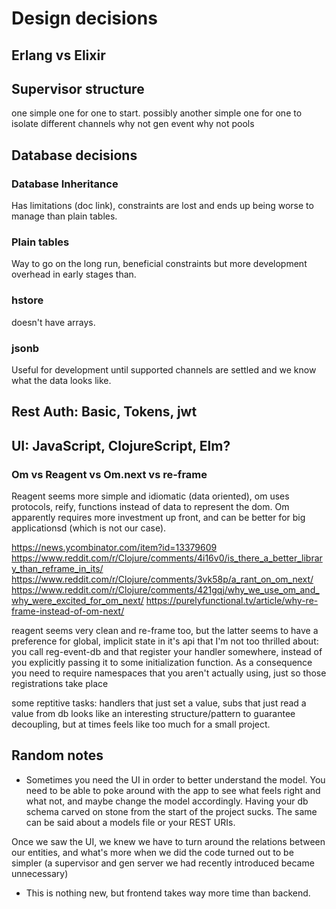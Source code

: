 # Design decisions

## Erlang vs Elixir

## Supervisor structure

one simple one for one to start.
possibly another simple one for one to isolate different channels
why not gen event
why not pools

## Database decisions

### Database Inheritance

Has limitations (doc link), constraints are lost and ends up being worse to manage
than plain tables.

### Plain tables

Way to go on the long run, beneficial constraints but more development overhead
in early stages than.

### hstore

doesn't have arrays.

### jsonb

Useful for development until supported channels are settled and we know what the
data looks like.

## Rest Auth: Basic, Tokens, jwt

## UI: JavaScript, ClojureScript, Elm?

### Om vs Reagent vs Om.next vs re-frame

Reagent seems more simple and idiomatic (data oriented), om uses
protocols, reify, functions instead of data to represent the dom.
Om apparently requires more investment up front, and can be better for big
applicationsd (which is not our case).

https://news.ycombinator.com/item?id=13379609
https://www.reddit.com/r/Clojure/comments/4i16v0/is_there_a_better_library_than_reframe_in_its/
https://www.reddit.com/r/Clojure/comments/3vk58p/a_rant_on_om_next/
https://www.reddit.com/r/Clojure/comments/421gqj/why_we_use_om_and_why_were_excited_for_om_next/
https://purelyfunctional.tv/article/why-re-frame-instead-of-om-next/


reagent seems very clean and re-frame too, but the latter seems to have a preference
for global, implicit state in it's api that I'm not too thrilled about:
you call reg-event-db and that register your handler somewhere, instead of
you explicitly passing it to some initialization function. As a consequence
you need to require namespaces that you aren't actually using, just so those
registrations take place

some reptitive tasks: handlers that just set a value, subs that just read a value from db
looks like an interesting structure/pattern to guarantee decoupling, but at times
feels like too much for a small project.

## Random notes

- Sometimes you need the UI in order to better understand the model. You need to be able
to poke around with the app to see what feels right and what not, and maybe change
the model accordingly. Having your db schema carved on stone from the start of the project sucks.
The same can be said about a models file or your REST URIs.

Once we saw the UI, we knew we have to turn around the relations between our
entities, and what's more when we did the code turned out to be simpler
(a supervisor and gen server we had recently introduced became unnecessary)

- This is nothing new, but frontend takes way more time than backend.
